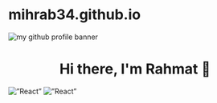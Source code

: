 # mihrab34.github.io

<p align=”center”>

<img src="https://user-images.githubusercontent.com/35562131/163212057-84cf4bec-f6df-4868-acc5-7fffe85472fd.png" alt="my github profile banner">

</p>

<h1 align="center">Hi there, I'm Rahmat 👋</h1>

<img alt=”React” src="https://img.shields.io/badge/Code-ReactJs-61DAFB?logo=react&logoColor=white&style=plastic"/>
<img alt=”React” src="https://img.shields.io/badge/Code-ExpressJs-000000?logo=express&logoColor=white&style=plastic"/>

